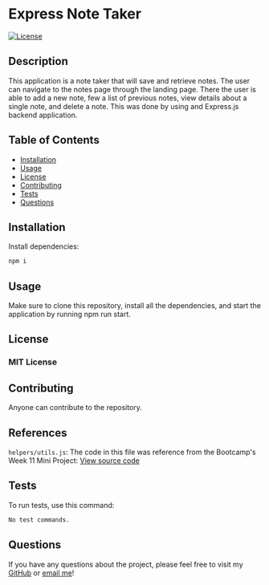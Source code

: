# Express Note Taker 
[![License](https://img.shields.io/badge/License-MIT-yellow.svg)](https://opensource.org/licenses/MIT)

## Description
This application is a note taker that will save and retrieve notes. The user can navigate to the notes page through the landing page. There the user is able to add a new note, few a list of previous notes, view details about a single note, and delete a note. This was done by using and Express.js backend application. 

## Table of Contents
- [Installation](#installation)
- [Usage](#usage)
- [License](#license)
- [Contributing](#contributing)
- [Tests](#tests)
- [Questions](#questions)

## Installation
Install dependencies:

```bash
npm i
```

## Usage
Make sure to clone this repository, install all the dependencies, and start the application by running npm run start.

## License
### MIT License

## Contributing
Anyone can contribute to the repository.

## References
`helpers/utils.js`: The code in this file was reference from the Bootcamp's Week 11 Mini Project: [View source code](https://git.bootcampcontent.com/University-of-Toronto/UTOR-VIRT-FSF-PT-02-2024-U-LOLC.git)

## Tests
To run tests, use this command: 

```bash
No test commands.
```

## Questions
If you have any questions about the project, please feel free to visit my [GitHub](https://github.com/MichelleBell0) or [email me](mailto:michbesch0@outlook.com)!